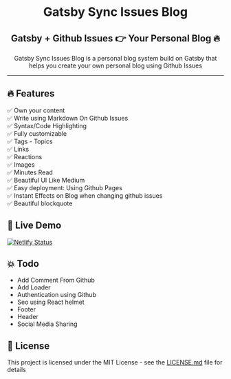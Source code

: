 <h1 align="center">
  Gatsby Sync Issues Blog 
</h1>

<h2 align="center">
  Gatsby + Github Issues 👉 Your Personal Blog 🔥 
</h2>

<p align="center">
  Gatsby Sync Issues Blog  is a personal blog system build on Gatsby that helps you create your own personal blog using Github Issues  
</p>

<!-- <p align="center"> 
  <kbd>
<img src="src/logo.png"></img>
  </kbd>
</p> -->
---

## :fire: Features

:white_check_mark: Own your content \
:white_check_mark: Write using Markdown On Github Issues \
:white_check_mark: Syntax/Code Highlighting \
:white_check_mark: Fully customizable \
:white_check_mark: Tags - Topics  \
:white_check_mark: Links \
:white_check_mark: Reactions  \
:white_check_mark: Images \
:white_check_mark: Minutes Read \
:white_check_mark: Beautiful UI Like Medium \
:white_check_mark: Easy deployment: Using Github Pages \
:white_check_mark: Instant Effects on Blog when changing github issues \
:white_check_mark: Beautiful blockquote   


## :link: Live Demo

[![Netlify Status](https://api.netlify.com/api/v1/badges/6274978a-0f6b-44af-9be5-f56198419d71/deploy-status)](https://app.netlify.com/sites/shanejix/deploys)

## :boom: Todo
- Add Comment From Github
- Add Loader
- Authentication using Github
- Seo using React helmet
- Footer 
- Header
- Social Media Sharing


## 📄 License 

This project is licensed under the MIT License - see the [LICENSE.md](./LICENSE) file for details
